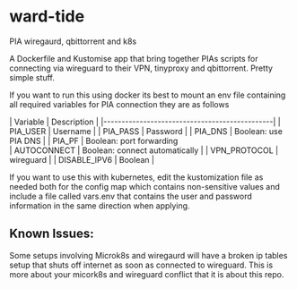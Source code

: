 # ward-tide
PIA wiregaurd, qbittorrent and k8s

A Dockerfile and Kustomise app that bring together PIAs scripts for connecting via 
wireguard to their VPN, tinyproxy and qbittorrent. Pretty simple stuff.

If you want to run this using docker its best to mount an env file containing all required
variables for PIA connection they are as follows

| Variable     |   Description  |
|-----------------------------------------------|
| PIA_USER     | Username |
| PIA_PASS     | Password |
| PIA_DNS      | Boolean: use PIA DNS |
| PIA_PF       | Boolean: port forwarding  
| AUTOCONNECT  | Boolean: connect automatically |
| VPN_PROTOCOL | wireguard |
| DISABLE_IPV6 | Boolean |

If you want to use this with kubernetes, edit the kustomization file as needed both for the config
map which contains non-sensitive values and include a file called vars.env that contains the user and password
information in the same direction when applying.

## Known Issues: 
Some setups involving Microk8s and wiregaurd will have a broken ip tables 
setup that shuts off internet as soon as connected to wireguard. This is more about your
micork8s and wireguard conflict that it is about this repo.
